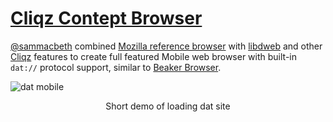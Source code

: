 # [Cliqz Contept Browser](https://github.com/cliqz/cliqz-concept-browser)

[@sammacbeth][] combined [Mozilla reference browser][] with [libdweb](./libdweb) and other [Cliqz][] features to create full featured Mobile web browser with built-in `dat://` protocol support, similar to [Beaker Browser][].

![dat mobile](./dat-mobile.gif)

<center>Short demo of loading dat site</center>



[@sammacbeth]:https://github.com/cliqz/cliqz-concept-browser/commits?author=sammacbethcli "Sam Macbeth"
[Cliqz]: https://cliqz.com/ "Cliqz browser with built-in search engine"
[Mozilla reference browser]:https://github.com/mozilla-mobile/reference-browser/ "A full-featured browser reference implementation using Mozilla Android Components"
[libdweb]:https://github.com/mozilla/libdweb "Experimental Firefox extension APIs for P2P"
[Beaker Browser]:https://beakerbrowser.com/ "Experimental browser fo the peer-to-peer Web"